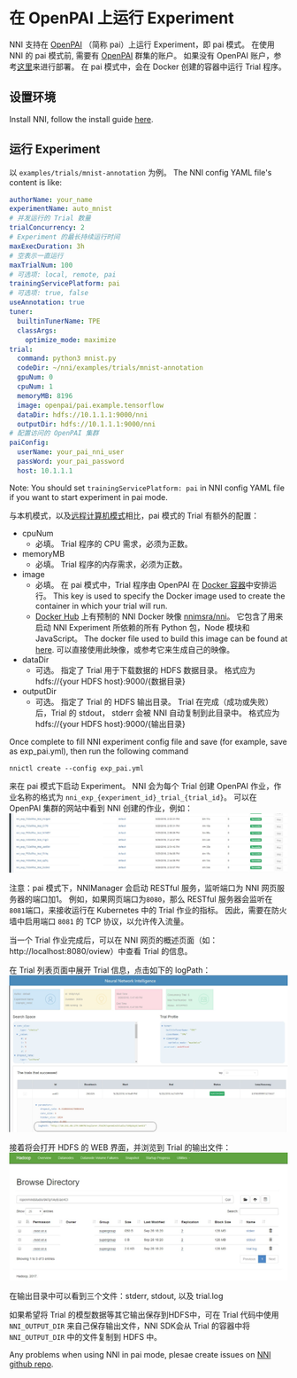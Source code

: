 # **在 OpenPAI 上运行 Experiment**

NNI 支持在 [OpenPAI](https://github.com/Microsoft/pai) （简称 pai）上运行 Experiment，即 pai 模式。 在使用 NNI 的 pai 模式前, 需要有 [OpenPAI](https://github.com/Microsoft/pai) 群集的账户。 如果没有 OpenPAI 账户，参考[这里](https://github.com/Microsoft/pai#how-to-deploy)来进行部署。 在 pai 模式中，会在 Docker 创建的容器中运行 Trial 程序。

## 设置环境

Install NNI, follow the install guide [here](QuickStart.md).

## 运行 Experiment

以 `examples/trials/mnist-annotation` 为例。 The NNI config YAML file's content is like:

```yaml
authorName: your_name
experimentName: auto_mnist
# 并发运行的 Trial 数量
trialConcurrency: 2
# Experiment 的最长持续运行时间
maxExecDuration: 3h
# 空表示一直运行
maxTrialNum: 100
# 可选项: local, remote, pai
trainingServicePlatform: pai
# 可选项: true, false  
useAnnotation: true
tuner:
  builtinTunerName: TPE
  classArgs:
    optimize_mode: maximize
trial:
  command: python3 mnist.py
  codeDir: ~/nni/examples/trials/mnist-annotation
  gpuNum: 0
  cpuNum: 1
  memoryMB: 8196
  image: openpai/pai.example.tensorflow
  dataDir: hdfs://10.1.1.1:9000/nni
  outputDir: hdfs://10.1.1.1:9000/nni
# 配置访问的 OpenPAI 集群
paiConfig:
  userName: your_pai_nni_user
  passWord: your_pai_password
  host: 10.1.1.1
```

Note: You should set `trainingServicePlatform: pai` in NNI config YAML file if you want to start experiment in pai mode.

与本机模式，以及[远程计算机模式](RemoteMachineMode.md)相比，pai 模式的 Trial 有额外的配置：

* cpuNum 
    * 必填。 Trial 程序的 CPU 需求，必须为正数。
* memoryMB 
    * 必填。 Trial 程序的内存需求，必须为正数。
* image 
    * 必填。 在 pai 模式中，Trial 程序由 OpenPAI 在 [Docker 容器](https://www.docker.com/)中安排运行。 This key is used to specify the Docker image used to create the container in which your trial will run.
    * [Docker Hub](https://hub.docker.com/) 上有预制的 NNI Docker 映像 [nnimsra/nni](https://hub.docker.com/r/msranni/nni/)。 它包含了用来启动 NNI Experiment 所依赖的所有 Python 包，Node 模块和 JavaScript。 The docker file used to build this image can be found at [here](https://github.com/Microsoft/nni/tree/master/deployment/Dockerfile.build.base). 可以直接使用此映像，或参考它来生成自己的映像。
* dataDir 
    * 可选。 指定了 Trial 用于下载数据的 HDFS 数据目录。 格式应为 hdfs://{your HDFS host}:9000/{数据目录}
* outputDir 
    * 可选。 指定了 Trial 的 HDFS 输出目录。 Trial 在完成（成功或失败）后，Trial 的 stdout， stderr 会被 NNI 自动复制到此目录中。 格式应为 hdfs://{your HDFS host}:9000/{输出目录}

Once complete to fill NNI experiment config file and save (for example, save as exp_pai.yml), then run the following command

    nnictl create --config exp_pai.yml
    

来在 pai 模式下启动 Experiment。 NNI 会为每个 Trial 创建 OpenPAI 作业，作业名称的格式为 `nni_exp_{experiment_id}_trial_{trial_id}`。 可以在 OpenPAI 集群的网站中看到 NNI 创建的作业，例如： ![](./img/nni_pai_joblist.jpg)

注意：pai 模式下，NNIManager 会启动 RESTful 服务，监听端口为 NNI 网页服务器的端口加1。 例如，如果网页端口为`8080`，那么 RESTful 服务器会监听在 `8081`端口，来接收运行在 Kubernetes 中的 Trial 作业的指标。 因此，需要在防火墙中启用端口 `8081` 的 TCP 协议，以允许传入流量。

当一个 Trial 作业完成后，可以在 NNI 网页的概述页面（如：http://localhost:8080/oview）中查看 Trial 的信息。

在 Trial 列表页面中展开 Trial 信息，点击如下的 logPath： ![](./img/nni_webui_joblist.jpg)

接着将会打开 HDFS 的 WEB 界面，并浏览到 Trial 的输出文件： ![](./img/nni_trial_hdfs_output.jpg)

在输出目录中可以看到三个文件：stderr, stdout, 以及 trial.log

如果希望将 Trial 的模型数据等其它输出保存到HDFS中，可在 Trial 代码中使用 `NNI_OUTPUT_DIR` 来自己保存输出文件，NNI SDK会从 Trial 的容器中将 `NNI_OUTPUT_DIR` 中的文件复制到 HDFS 中。

Any problems when using NNI in pai mode, plesae create issues on [NNI github repo](https://github.com/Microsoft/nni).
